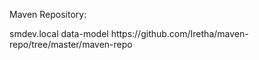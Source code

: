 Maven Repository:

<repositories>
	<repository>
		<id>smdev.local</id>
		<name>data-model</name>
		<url>https://github.com/Iretha/maven-repo/tree/master/maven-repo</url>
	</repository>
</repositories>